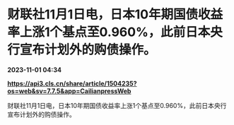 # 财联社11月1日电，日本10年期国债收益率上涨1个基点至0.960%，此前日本央行宣布计划外的购债操作。

**2023-11-01 04:34**

**https://api3.cls.cn/share/article/1504235?os=web&sv=7.7.5&app=CailianpressWeb**

财联社11月1日电，日本10年期国债收益率上涨1个基点至0.960%，此前日本央行宣布计划外的购债操作。